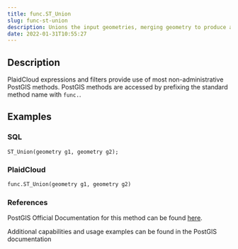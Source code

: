 ```yaml
---
title: func.ST_Union
slug: func-st-union
description: Unions the input geometries, merging geometry to produce a result geometry with no overlaps
date: 2022-01-31T10:55:27
---
```



## Description


PlaidCloud expressions and filters provide use of most non-administrative PostGIS methods. PostGIS methods are accessed by prefixing the standard method name with `func.`.



## Examples


### SQL



```
ST_Union(geometry g1, geometry g2);
```


### PlaidCloud



```python
func.ST_Union(geometry g1, geometry g2)
```


### References


PostGIS Official Documentation for this method can be found [here](https://postgis.net/docs/manual-3.1/ST_Union.html).



Additional capabilities and usage examples can be found in the PostGIS documentation


